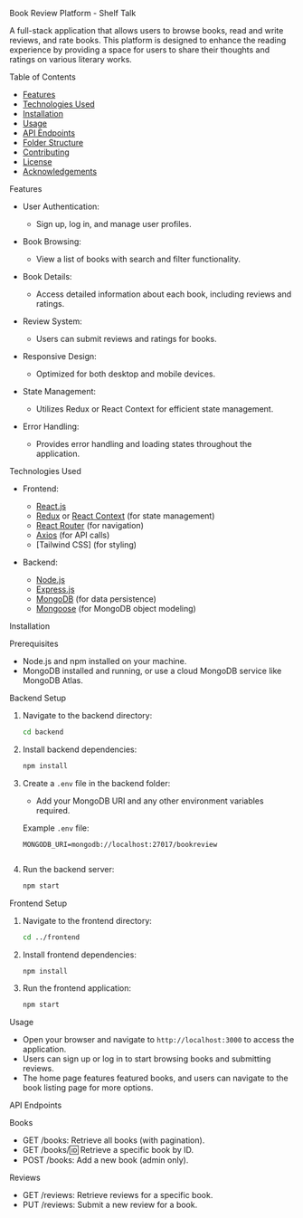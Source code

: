  Book Review Platform - Shelf Talk

A full-stack application that allows users to browse books, read and write reviews, and rate books. This platform is designed to enhance the reading experience by providing a space for users to share their thoughts and ratings on various literary works.

Table of Contents

- [Features](#features)
- [Technologies Used](#technologies-used)
- [Installation](#installation)
- [Usage](#usage)
- [API Endpoints](#api-endpoints)
- [Folder Structure](#folder-structure)
- [Contributing](#contributing)
- [License](#license)
- [Acknowledgements](#acknowledgements)

Features

- User Authentication: 
  - Sign up, log in, and manage user profiles.
  
- Book Browsing: 
  - View a list of books with search and filter functionality.
  
- Book Details: 
  - Access detailed information about each book, including reviews and ratings.
  
- Review System: 
  - Users can submit reviews and ratings for books.
  
- Responsive Design: 
  - Optimized for both desktop and mobile devices.
  
- State Management: 
  - Utilizes Redux or React Context for efficient state management.
  
- Error Handling: 
  - Provides error handling and loading states throughout the application.

 Technologies Used

- Frontend: 
  - [React.js](https://reactjs.org/)
  - [Redux](https://redux.js.org/) or [React Context](https://reactjs.org/docs/context.html) (for state management)
  - [React Router](https://reactrouter.com/) (for navigation)
  - [Axios](https://axios-http.com/) (for API calls)
  - [Tailwind CSS] (for styling)

- Backend:
  - [Node.js](https://nodejs.org/)
  - [Express.js](https://expressjs.com/)
  - [MongoDB](https://www.mongodb.com/) (for data persistence)
  - [Mongoose](https://mongoosejs.com/) (for MongoDB object modeling)

 Installation

 Prerequisites

- Node.js and npm installed on your machine.
- MongoDB installed and running, or use a cloud MongoDB service like MongoDB Atlas.



Backend Setup

1. Navigate to the backend directory:
   ```bash
   cd backend
   ```

2. Install backend dependencies:
   ```bash
   npm install
   ```

3. Create a `.env` file in the backend folder:
   - Add your MongoDB URI and any other environment variables required.

   Example `.env` file:
   ```plaintext
   MONGODB_URI=mongodb://localhost:27017/bookreview
 
   ```

4. Run the backend server:
   ```bash
   npm start
   ```

 Frontend Setup

1. Navigate to the frontend directory:
   ```bash
   cd ../frontend
   ```

2. Install frontend dependencies:
   ```bash
   npm install
   ```

3. Run the frontend application:
   ```bash
   npm start
   ```

 Usage

- Open your browser and navigate to `http://localhost:3000` to access the application.
- Users can sign up or log in to start browsing books and submitting reviews.
- The home page features featured books, and users can navigate to the book listing page for more options.

API Endpoints

 Books
- GET /books: Retrieve all books (with pagination).
- GET /books/:id: Retrieve a specific book by ID.
- POST /books: Add a new book (admin only).

 Reviews
- GET /reviews: Retrieve reviews for a specific book.
- PUT /reviews: Submit a new review for a book.




